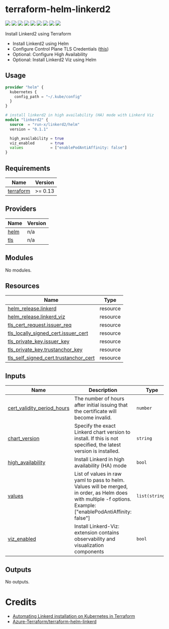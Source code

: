 # terraform-helm-linkerd2

[![](https://img.shields.io/github/license/run-x/terraform-helm-linkerd2)](https://github.com/run-x/terraform-helm-linkerd2)
![](https://img.shields.io/github/v/tag/run-x/terraform-helm-linkerd2)
![](https://img.shields.io/github/issues/run-x/terraform-helm-linkerd2)
![](https://img.shields.io/github/issues-closed/run-x/terraform-helm-linkerd2)
[![](https://img.shields.io/github/languages/code-size/run-x/terraform-helm-linkerd2)](https://github.com/run-x/terraform-helm-linkerd2)
[![](https://img.shields.io/github/repo-size/run-x/terraform-helm-linkerd2)](https://github.com/run-x/terraform-helm-linkerd2)
![](https://img.shields.io/github/languages/top/run-x/terraform-helm-linkerd2?color=green&logo=terraform&logoColor=blue)
![](https://img.shields.io/github/commit-activity/m/run-x/terraform-helm-linkerd2)
![](https://img.shields.io/github/last-commit/run-x/terraform-helm-linkerd2)

Install Linkerd2 using Terraform
- Install Linkerd2 using Helm
- Configure Control Plane TLS Credentials ([this](https://linkerd.io/2.11/tasks/manually-rotating-control-plane-tls-credentials/#))
- Optional: Configure High Availability
- Optional: Install Linkerd2 Viz using Helm

## Usage

```terraform
provider "helm" {
  kubernetes {
    config_path = "~/.kube/config"
  }
}

# install linkerd2 in high availability (HA) mode with Linkerd Viz 
module "linkerd2" {
  source  = "run-x/linkerd2/helm"
  version = "0.1.1"

  high_availability = true
  viz_enabled       = true
  values            = ["enablePodAntiAffinity: false"]
}
```

<!-- BEGIN_TF_DOCS -->
## Requirements

| Name | Version |
|------|---------|
| <a name="requirement_terraform"></a> [terraform](#requirement\_terraform) | >= 0.13 |

## Providers

| Name | Version |
|------|---------|
| <a name="provider_helm"></a> [helm](#provider\_helm) | n/a |
| <a name="provider_tls"></a> [tls](#provider\_tls) | n/a |

## Modules

No modules.

## Resources

| Name | Type |
|------|------|
| [helm_release.linkerd](https://registry.terraform.io/providers/hashicorp/helm/latest/docs/resources/release) | resource |
| [helm_release.linkerd_viz](https://registry.terraform.io/providers/hashicorp/helm/latest/docs/resources/release) | resource |
| [tls_cert_request.issuer_req](https://registry.terraform.io/providers/hashicorp/tls/latest/docs/resources/cert_request) | resource |
| [tls_locally_signed_cert.issuer_cert](https://registry.terraform.io/providers/hashicorp/tls/latest/docs/resources/locally_signed_cert) | resource |
| [tls_private_key.issuer_key](https://registry.terraform.io/providers/hashicorp/tls/latest/docs/resources/private_key) | resource |
| [tls_private_key.trustanchor_key](https://registry.terraform.io/providers/hashicorp/tls/latest/docs/resources/private_key) | resource |
| [tls_self_signed_cert.trustanchor_cert](https://registry.terraform.io/providers/hashicorp/tls/latest/docs/resources/self_signed_cert) | resource |

## Inputs

| Name | Description | Type | Default | Required |
|------|-------------|------|---------|:--------:|
| <a name="input_cert_validity_period_hours"></a> [cert\_validity\_period\_hours](#input\_cert\_validity\_period\_hours) | The number of hours after initial issuing that the certificate will become invalid. | `number` | `8760` | no |
| <a name="input_chart_version"></a> [chart\_version](#input\_chart\_version) | Specify the exact Linkerd chart version to install. If this is not specified, the latest version is installed. | `string` | `null` | no |
| <a name="input_high_availability"></a> [high\_availability](#input\_high\_availability) | Install Linkerd in high availability (HA) mode | `bool` | `false` | no |
| <a name="input_values"></a> [values](#input\_values) | List of values in raw yaml to pass to helm. Values will be merged, in order, as Helm does with multiple -f options. Example: ["enablePodAntiAffinity: false"] | `list(string)` | `[]` | no |
| <a name="input_viz_enabled"></a> [viz\_enabled](#input\_viz\_enabled) | Install Linkerd-Viz: extension contains observability and visualization components | `bool` | `false` | no |

## Outputs

No outputs.
<!-- END_TF_DOCS -->

# Credits
- [Automating Linkerd installation on Kubernetes in Terraform](https://www.devopsfu.com/automating-linkerd-installation-in-terraform/)
- [Azure-Terraform/terraform-helm-linkerd](https://github.com/Azure-Terraform/terraform-helm-linkerd)

